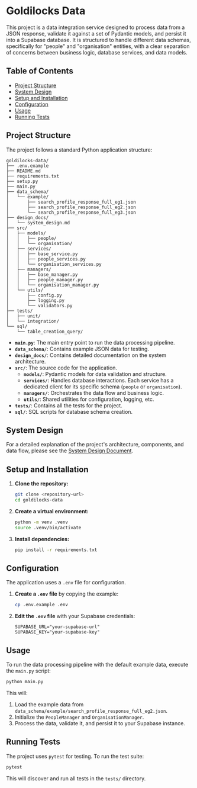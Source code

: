 # Goldilocks Data

This project is a data integration service designed to process data from a JSON response, validate it against a set of Pydantic models, and persist it into a Supabase database. It is structured to handle different data schemas, specifically for "people" and "organisation" entities, with a clear separation of concerns between business logic, database services, and data models.

## Table of Contents

- [Project Structure](#project-structure)
- [System Design](#system-design)
- [Setup and Installation](#setup-and-installation)
- [Configuration](#configuration)
- [Usage](#usage)
- [Running Tests](#running-tests)

## Project Structure

The project follows a standard Python application structure:

```
goldilocks-data/
├── .env.example
├── README.md
├── requirements.txt
├── setup.py
├── main.py
├── data_schema/
│   └── example/
│       ├── search_profile_response_full_eg1.json
│       ├── search_profile_response_full_eg2.json
│       └── search_profile_response_full_eg3.json
├── design_docs/
│   └── system_design.md
├── src/
│   ├── models/
│   │   ├── people/
│   │   └── organisation/
│   ├── services/
│   │   ├── base_service.py
│   │   ├── people_services.py
│   │   └── organisation_services.py
│   ├── managers/
│   │   ├── base_manager.py
│   │   ├── people_manager.py
│   │   └── organisation_manager.py
│   └── utils/
│       ├── config.py
│       ├── logging.py
│       └── validators.py
├── tests/
│   ├── unit/
│   └── integration/
└── sql/
    └── table_creation_query/
```

- **`main.py`**: The main entry point to run the data processing pipeline.
- **`data_schema/`**: Contains example JSON data for testing.
- **`design_docs/`**: Contains detailed documentation on the system architecture.
- **`src/`**: The source code for the application.
  - **`models/`**: Pydantic models for data validation and structure.
  - **`services/`**: Handles database interactions. Each service has a dedicated client for its specific schema (`people` or `organisation`).
  - **`managers/`**: Orchestrates the data flow and business logic.
  - **`utils/`**: Shared utilities for configuration, logging, etc.
- **`tests/`**: Contains all the tests for the project.
- **`sql/`**: SQL scripts for database schema creation.

## System Design

For a detailed explanation of the project's architecture, components, and data flow, please see the [System Design Document](./design_docs/system_design.md).

## Setup and Installation

1.  **Clone the repository:**
    ```bash
    git clone <repository-url>
    cd goldilocks-data
    ```

2.  **Create a virtual environment:**
    ```bash
    python -m venv .venv
    source .venv/bin/activate
    ```

3.  **Install dependencies:**
    ```bash
    pip install -r requirements.txt
    ```

## Configuration

The application uses a `.env` file for configuration.

1.  **Create a `.env` file** by copying the example:
    ```bash
    cp .env.example .env
    ```

2.  **Edit the `.env` file** with your Supabase credentials:
    ```
    SUPABASE_URL="your-supabase-url"
    SUPABASE_KEY="your-supabase-key"
    ```

## Usage

To run the data processing pipeline with the default example data, execute the `main.py` script:

```bash
python main.py
```

This will:
1.  Load the example data from `data_schema/example/search_profile_response_full_eg2.json`.
2.  Initialize the `PeopleManager` and `OrganisationManager`.
3.  Process the data, validate it, and persist it to your Supabase instance.

## Running Tests

The project uses `pytest` for testing. To run the test suite:

```bash
pytest
```

This will discover and run all tests in the `tests/` directory.
